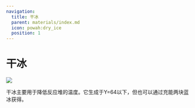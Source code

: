 ```yaml
---
navigation:
  title: 干冰
  parent: materials/index.md
  icon: powah:dry_ice
  position: 1
---
```


# 干冰

![](./dry_ice.png)

干冰主要用于降低反应堆的温度。它生成于Y=64以下，但也可以通过充能两块蓝冰获得。 
